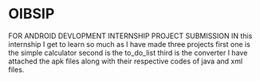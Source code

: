 # OIBSIP
FOR ANDROID DEVLOPMENT INTERNSHIP PROJECT SUBMISSION
IN this internship I get to learn so much as I have made three projects first one is the simple calculator 
second is the to_do_list 
third is the converter 
I have attached the apk files along with their respective codes of java and xml files.
